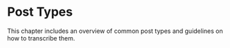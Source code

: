 # Post Types

This chapter includes an overview of common post types and guidelines on how to transcribe them.
